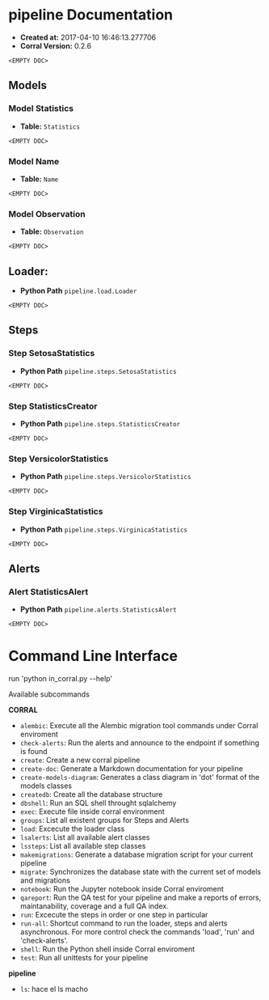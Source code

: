 # pipeline Documentation

- **Created at:** 2017-04-10 16:46:13.277706
- **Corral Version:** 0.2.6

`<EMPTY DOC>`
## Models

### Model **Statistics**

- **Table:** `Statistics`

`<EMPTY DOC>`


### Model **Name**

- **Table:** `Name`

`<EMPTY DOC>`


### Model **Observation**

- **Table:** `Observation`

`<EMPTY DOC>`


## Loader:

- **Python Path** ``pipeline.load.Loader``

`<EMPTY DOC>`

## Steps

### Step **SetosaStatistics**

- **Python Path** ``pipeline.steps.SetosaStatistics``

`<EMPTY DOC>`


### Step **StatisticsCreator**

- **Python Path** ``pipeline.steps.StatisticsCreator``

`<EMPTY DOC>`


### Step **VersicolorStatistics**

- **Python Path** ``pipeline.steps.VersicolorStatistics``

`<EMPTY DOC>`


### Step **VirginicaStatistics**

- **Python Path** ``pipeline.steps.VirginicaStatistics``

`<EMPTY DOC>`


## Alerts


### Alert **StatisticsAlert**

- **Python Path** ``pipeline.alerts.StatisticsAlert``

`<EMPTY DOC>`




# Command Line Interface


run 'python in_corral.py <COMMAND> --help'

Available subcommands

**CORRAL**

- ``alembic``: Execute all the Alembic migration tool commands under Corral enviroment
- ``check-alerts``: Run the alerts and announce to the endpoint if something is found
- ``create``: Create a new corral pipeline
- ``create-doc``: Generate a Markdown documentation for your pipeline
- ``create-models-diagram``: Generates a class diagram in 'dot' format of the models classes
- ``createdb``: Create all the database structure
- ``dbshell``: Run an SQL shell throught sqlalchemy
- ``exec``: Execute file inside corral environment
- ``groups``: List all existent groups for Steps and Alerts
- ``load``: Excecute the loader class
- ``lsalerts``: List all available alert classes
- ``lssteps``: List all available step classes
- ``makemigrations``: Generate a database migration script for your current pipeline
- ``migrate``: Synchronizes the database state with the current set of models and migrations
- ``notebook``: Run the Jupyter notebook inside Corral enviroment
- ``qareport``: Run the QA test for your pipeline and make a reports of errors, maintanability, coverage and a full QA index.
- ``run``: Excecute the steps in order or one step in particular
- ``run-all``: Shortcut command to run the loader, steps and alerts asynchronous. For more control check the commands 'load', 'run' and 'check-alerts'.
- ``shell``: Run the Python shell inside Corral enviroment
- ``test``: Run all unittests for your pipeline

**pipeline**

- ``ls``: hace el ls macho
